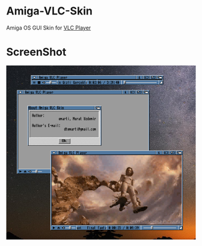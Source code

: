 # Amiga-VLC-Skin
Amiga OS GUI Skin for [VLC Player](http://www.videolan.org/vlc/)
# ScreenShot
![Screenshot](Amiga_Skin.png)
